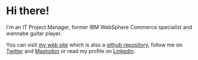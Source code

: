 # Hi there!

I'm an IT Project Manager, former IBM WebSphere Commerce specialist and wannabe guitar player.

You can visit [my web site](https://melandri.net) which is also a [github repository](https://github.com/amelandri/amelandri.github.io), follow me on [Twitter](https://twitter.com/alemelandri) and <a rel="me" href="https://sociale.network/@alemelandri">Mastodon</a> or read my profile on [Linkedin](https://www.linkedin.com/in/alessandromelandri/).
